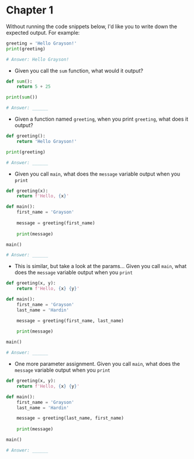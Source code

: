 # Chapter 1

Without running the code snippets below, I'd like you to write down the expected output. For example:

```python
greeting = 'Hello Grayson!'
print(greeting)

# Answer: Hello Grayson!
```

* Given you call the `sum` function, what would it output?
```python
def sum():
    return 5 + 25

print(sum())

# Answer: ______
```

* Given a function named `greeting`, when you print `greeting`, what does it output?
```python
def greeting():
    return 'Hello Grayson!'

print(greeting)

# Answer: ______
```

* Given you call `main`, what does the `message` variable output when you `print`
```python
def greeting(x):
    return f'Hello, {x}'

def main():
    first_name = 'Grayson'
    
    message = greeting(first_name)
    
    print(message)

main()

# Answer: ______
```

* This is similar, but take a look at the params... Given you call `main`, what does the `message` variable output when you `print`
```python
def greeting(x, y):
    return f'Hello, {x} {y}'

def main():
    first_name = 'Grayson'
    last_name = 'Hardin'

    message = greeting(first_name, last_name)
    
    print(message)

main()

# Answer: ______
```

* One more parameter assignment. Given you call `main`, what does the `message` variable output when you `print`
```python
def greeting(x, y):
    return f'Hello, {x} {y}'

def main():
    first_name = 'Grayson'
    last_name = 'Hardin'

    message = greeting(last_name, first_name)
    
    print(message)

main()

# Answer: ______
```